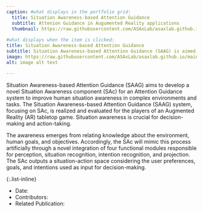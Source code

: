 ```yaml
---
caption: #what displays in the portfolio grid:
  title: Situation Awareness-based Attention Guidance
  subtitle: Attenion Guidance in Augumented Reality applications
  thumbnail: https://raw.githubusercontent.com/ASAxLab/asaxlab.github.io/main/assets/img/portfolio/saag.jpg
  
#what displays when the item is clicked:
title: Situation Awareness-based Attention Guidance
subtitle: Situation Awareness-based Attention Guidance (SAAG) is aimed at developing a novel Situation Awareness component (SAc) for an Attention Guidance system to improve human situation awareness in complex environments and tasks. 
image: https://raw.githubusercontent.com/ASAxLab/asaxlab.github.io/main/assets/img/portfolio/saag.jpg
alt: image alt text

---
```

Situation Awareness-based Attention Guidance (SAAG) aims to develop a novel Situation Awareness component (SAc) for an Attention Guidance system to improve human situation awareness in complex environments and tasks. 
The Situation Awareness-based Attention Guidance (SAAG) system, focusing on SAc, is realized and evaluated for the players of an Augmented Reality (AR) tabletop game. Situation awareness is crucial for decision-making and action-taking.

The awareness emerges from relating knowledge about the environment, human goals, and objectives. Accordingly, the SAc will mimic this process artificially through a novel integration of four functional modules responsible for perception, situation recognition, intention recognition, and projection. 
The SAc outputs a situation-action space considering the user preferences, goals, and intentions used as input for decision-making.

{:.list-inline} 
- Date: 
- Contributors: 
- Related Publication:


